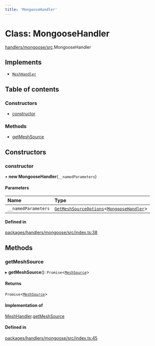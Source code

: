 ```yaml
---
title: 'MongooseHandler'
---
```


# Class: MongooseHandler

[handlers/mongoose/src](../modules/handlers_mongoose_src).MongooseHandler

## Implements

- [`MeshHandler`](/docs/api/interfaces/types_src.MeshHandler)

## Table of contents

### Constructors

- [constructor](handlers_mongoose_src.MongooseHandler#constructor)

### Methods

- [getMeshSource](handlers_mongoose_src.MongooseHandler#getmeshsource)

## Constructors

### constructor

• **new MongooseHandler**(`__namedParameters`)

#### Parameters

| Name | Type |
| :------ | :------ |
| `__namedParameters` | [`GetMeshSourceOptions`](../modules/types_src#getmeshsourceoptions)\<[`MongooseHandler`](/docs/api/interfaces/types_src.YamlConfig.MongooseHandler)> |

#### Defined in

[packages/handlers/mongoose/src/index.ts:38](https://github.com/Urigo/graphql-mesh/blob/master/packages/handlers/mongoose/src/index.ts#L38)

## Methods

### getMeshSource

▸ **getMeshSource**(): `Promise`\<[`MeshSource`](../modules/types_src#meshsource)>

#### Returns

`Promise`\<[`MeshSource`](../modules/types_src#meshsource)>

#### Implementation of

[MeshHandler](/docs/api/interfaces/types_src.MeshHandler).[getMeshSource](/docs/api/interfaces/types_src.MeshHandler#getmeshsource)

#### Defined in

[packages/handlers/mongoose/src/index.ts:45](https://github.com/Urigo/graphql-mesh/blob/master/packages/handlers/mongoose/src/index.ts#L45)
